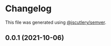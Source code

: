 # Changelog

This file was generated using [@jscutlery/semver](https://github.com/jscutlery/semver).

## 0.0.1 (2021-10-06)
